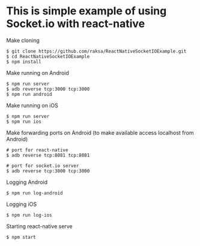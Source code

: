 This is simple example of using Socket.io with react-native
===

Make cloning
```
$ git clone https://github.com/raksa/ReactNativeSocketIOExample.git
$ cd ReactNativeSocketIOExample
$ npm install
```

Make running on Android
```
$ npm run server
$ adb reverse tcp:3000 tcp:3000
$ npm run android
```

Make running on iOS
```
$ npm run server
$ npm run ios
```

Make forwarding ports on Android (to make available access localhost from Android)
```
# port for react-native
$ adb reverse tcp:8081 tcp:8081

# port for socket.io server
$ adb reverse tcp:3000 tcp:3000
```

Logging Android
```
$ npm run log-android
```

Logging iOS
```
$ npm run log-ios
```

Starting react-native serve
```
$ npm start
```
